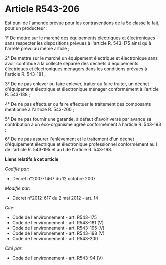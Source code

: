 # Article R543-206

Est puni de l'amende prévue pour les contraventions de la 5e classe le fait, pour un producteur : 

1° De mettre sur le marché des équipements électriques et électroniques sans respecter les dispositions prévues à l'article
R. 543-175 ainsi qu'à l'arrêté prévu au même article ; 

2° De mettre sur le marché un équipement électrique et électronique sans avoir contribué à la collecte séparée des déchets
d'équipements électriques et électroniques ménagers dans les conditions prévues à l'article R. 543-181 ; 

3° De ne pas enlever ou faire enlever, traiter ou faire traiter, un déchet d'équipement électrique et électronique ménager
conformément à l'article R. 543-188 ; 

4° De ne pas effectuer ou faire effectuer le traitement des composants mentionné à l'article R. 543-200 ; 

5° De ne pas fournir une garantie, à défaut d'avoir versé par avance sa contribution à un éco-organisme agréé conformément à
l'article R. 543-193 ; 

6° De ne pas assurer l'enlèvement et le traitement d'un déchet d'équipement électrique et électronique professionnel
conformément au I de l'article R. 543-195 et au I de l'article R. 543-198.

**Liens relatifs à cet article**

_Codifié par_:

  - Décret n°2007-1467 du 12 octobre 2007

_Modifié par_:

  - Décret n°2012-617 du 2 mai 2012 - art. 14

_Cite_:

  - Code de l'environnement - art. R543-175
  - Code de l'environnement - art. R543-181 (V)
  - Code de l'environnement - art. R543-195 (V)
  - Code de l'environnement - art. R543-198 (V)
  - Code de l'environnement - art. R543-200

_Cité par_:

  - Code de l'environnement - art. R543-94 (V)
